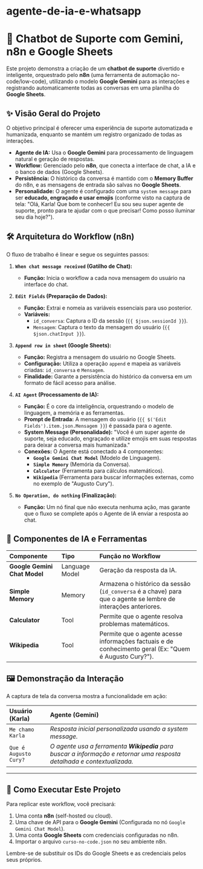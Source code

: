 # agente-de-ia-e-whatsapp

# 🤖 Chatbot de Suporte com Gemini, n8n e Google Sheets

Este projeto demonstra a criação de um **chatbot de suporte** divertido e inteligente, orquestrado pelo **n8n** (uma ferramenta de automação no-code/low-code), utilizando o modelo **Google Gemini** para as interações e registrando automaticamente todas as conversas em uma planilha do **Google Sheets**.

## ✨ Visão Geral do Projeto

O objetivo principal é oferecer uma experiência de suporte automatizada e humanizada, enquanto se mantém um registro organizado de todas as interações.

* **Agente de IA:** Usa o **Google Gemini** para processamento de linguagem natural e geração de respostas.
* **Workflow:** Gerenciado pelo **n8n**, que conecta a interface de chat, a IA e o banco de dados (Google Sheets).
* **Persistência:** O histórico da conversa é mantido com o **Memory Buffer** do n8n, e as mensagens de entrada são salvas no **Google Sheets**.
* **Personalidade:** O agente é configurado com uma `system message` para ser **educado, engraçado e usar emojis** (conforme visto na captura de tela: "Olá, Karla! Que bom te conhecer! Eu sou seu super agente de suporte, pronto para te ajudar com o que precisar! Como posso iluminar seu dia hoje?").

## 🛠️ Arquitetura do Workflow (n8n)

O fluxo de trabalho é linear e segue os seguintes passos:

1.  **`When chat message received` (Gatilho de Chat):**
    * **Função:** Inicia o workflow a cada nova mensagem do usuário na interface do chat.

2.  **`Edit Fields` (Preparação de Dados):**
    * **Função:** Extrai e nomeia as variáveis essenciais para uso posterior.
    * **Variáveis:**
        * `id_conversa`: Captura o ID da sessão (`{{ $json.sessionId }}`).
        * `Mensagem`: Captura o texto da mensagem do usuário (`{{ $json.chatInput }}`).

3.  **`Append row in sheet` (Google Sheets):**
    * **Função:** Registra a mensagem do usuário no Google Sheets.
    * **Configuração:** Utiliza a operação `append` e mapeia as variáveis criadas: `id_conversa` e `Mensagem`.
    * **Finalidade:** Garante a persistência do histórico da conversa em um formato de fácil acesso para análise.

4.  **`AI Agent` (Processamento de IA):**
    * **Função:** É o core da inteligência, orquestrando o modelo de linguagem, a memória e as ferramentas.
    * **Prompt de Entrada:** A mensagem do usuário (`{{ $('Edit Fields').item.json.Mensagem }}`) é passada para o agente.
    * **System Message (Personalidade):** "Você é um super agente de suporte, seja educado, engraçado e utilize emojis em suas respostas para deixar a conversa mais humanizada."
    * **Conexões:** O Agente está conectado a 4 componentes:
        * **`Google Gemini Chat Model`** (Modelo de Linguagem).
        * **`Simple Memory`** (Memória da Conversa).
        * **`Calculator`** (Ferramenta para cálculos matemáticos).
        * **`Wikipedia`** (Ferramenta para buscar informações externas, como no exemplo de "Augusto Cury").

5.  **`No Operation, do nothing` (Finalização):**
    * **Função:** Um nó final que não executa nenhuma ação, mas garante que o fluxo se complete após o Agente de IA enviar a resposta ao chat.

## 🔗 Componentes de IA e Ferramentas

| Componente | Tipo | Função no Workflow |
| :--- | :--- | :--- |
| **Google Gemini Chat Model** | Language Model | Geração da resposta da IA. |
| **Simple Memory** | Memory | Armazena o histórico da sessão (`id_conversa` é a chave) para que o agente se lembre de interações anteriores. |
| **Calculator** | Tool | Permite que o agente resolva problemas matemáticos. |
| **Wikipedia** | Tool | Permite que o agente acesse informações factuais e de conhecimento geral (Ex: "Quem é Augusto Cury?"). |

## 🖼️ Demonstração da Interação

A captura de tela da conversa mostra a funcionalidade em ação:

| Usuário (Karla) | Agente (Gemini) |
| :--- | :--- |
| `Me chamo Karla` | *Resposta inicial personalizada usando a system message.* |
| `Que é Augusto Cury?` | *O agente usa a ferramenta **Wikipedia** para buscar a informação e retornar uma resposta detalhada e contextualizada.* |

---

## 🚀 Como Executar Este Projeto

Para replicar este workflow, você precisará:

1.  Uma conta **n8n** (self-hosted ou cloud).
2.  Uma chave de API para o **Google Gemini** (Configurada no nó `Google Gemini Chat Model`).
3.  Uma conta **Google Sheets** com credenciais configuradas no n8n.
4.  Importar o arquivo `curso-no-code.json` no seu ambiente n8n.

Lembre-se de substituir os IDs do Google Sheets e as credenciais pelos seus próprios.
